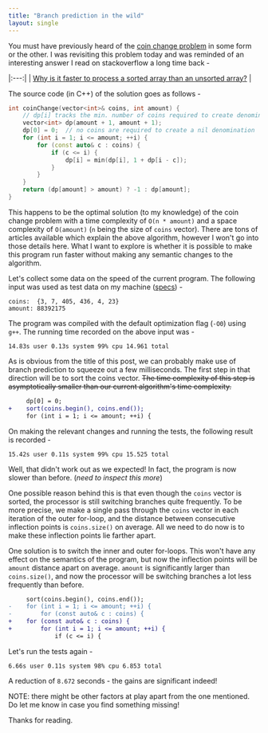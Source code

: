 ```yaml
---
title: "Branch prediction in the wild"
layout: single
---
```


You must have previously heard of the [coin change problem](https://en.wikipedia.org/wiki/Change-making_problem) in some form or the
other. I was revisiting this problem today and was reminded of an interesting
answer I read on stackoverflow a long time back -

|:---:|
| [Why is it faster to process a sorted array than an unsorted array?](https://stackoverflow.com/a/11227902/5107319) |


The source code (in C++) of the solution goes as follows -

```c++
int coinChange(vector<int>& coins, int amount) {
    // dp[i] tracks the min. number of coins required to create denomination i.
    vector<int> dp(amount + 1, amount + 1);
    dp[0] = 0;  // no coins are required to create a nil denomination
    for (int i = 1; i <= amount; ++i) {
        for (const auto& c : coins) {
            if (c <= i) {
                dp[i] = min(dp[i], 1 + dp[i - c]);
            }
        }
    }
    return (dp[amount] > amount) ? -1 : dp[amount];
}
```

This happens to be the optimal solution (to my knowledge) of the coin change
problem with a time complexity of `O(n * amount)` and a space complexity of
`O(amount)` (`n` being the size of `coins` vector). There are tons of articles
available which explain the above algorithm, however I won't go into those
details here. What I want to explore is whether it is possible to make this
program run faster without making any semantic changes to the algorithm.

Let's collect some data on the speed of the current program. The following
input was used as test data on my machine ([specs](/assets/tmp/machine-specs.txt)) -

```
coins:  {3, 7, 405, 436, 4, 23}
amount: 88392175
```

The program was compiled with the default optimization flag (`-O0`) using `g++`.
The running time recorded on the above input was -

```
14.83s user 0.13s system 99% cpu 14.961 total
```

As is obvious from the title of this post, we can probably make use of branch
prediction to squeeze out a few milliseconds. The first step in that direction
will be to sort the coins vector. ~~The time complexity of this step
is asymptotically smaller than our current algorithm's time complexity.~~

```diff
     dp[0] = 0;
+    sort(coins.begin(), coins.end());
     for (int i = 1; i <= amount; ++i) {
```

On making the relevant changes and running the tests, the following result is
recorded -

```
15.42s user 0.11s system 99% cpu 15.525 total
```

Well, that didn't work out as we expected! In fact, the program is now slower
than before. (_need to inspect this more_)

One possible reason behind this is that even though the `coins` vector is sorted,
the processor is still switching branches quite frequently. To be more precise,
we make a single pass through the `coins` vector in each iteration of the outer
for-loop, and the distance between consecutive inflection points is `coins.size()`
on average. All we need to do now is to make these inflection points lie farther apart.

One solution is to switch the inner and outer for-loops. This won't have any
effect on the semantics of the program, but now the inflection points will be
`amount` distance apart on average. `amount` is significantly larger than
`coins.size()`, and now the processor will be switching branches a lot less
frequently than before.

```diff
     sort(coins.begin(), coins.end());
-    for (int i = 1; i <= amount; ++i) {
-        for (const auto& c : coins) {
+    for (const auto& c : coins) {
+        for (int i = 1; i <= amount; ++i) {
             if (c <= i) {
```

Let's run the tests again -

```
6.66s user 0.11s system 98% cpu 6.853 total
```

A reduction of `8.672` seconds - the gains are significant indeed!

NOTE: there might be other factors at play apart from the one mentioned. Do let
me know in case you find something missing!

Thanks for reading.
